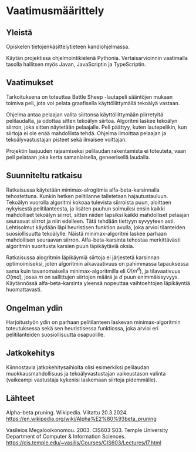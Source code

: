 # Vaatimusmäärittely

## Yleistä

Opiskelen tietojenkäsittelytieteen kandiohjelmassa.

Käytän projektissa ohjelmointikielenä Pythonia. Vertaisarvioinnin vaatimalla tasolla hallitsen myös Javan, JavaScriptin ja TypeScriptin.

## Vaatimukset

Tarkoituksena on toteuttaa Battle Sheep -lautapeli sääntöjen mukaan toimiva peli, jota voi pelata graafisella käyttöliittymällä tekoälyä vastaan.

Ohjelma antaa pelaajan valita siirtonsa käyttöliittymään piirretyltä pelilaudalta, ja odottaa sitten tekoälyn siirtoa. Algoritmi laskee tekoälyn siirron, joka sitten näytetään pelaajalle. Peli päättyy, kuten lautepelikin, kun siirtoja ei ole enää mahdollista tehdä. Ohjelma ilmoittaa pelaajan ja tekoälyvastustajan pisteet sekä ilmaisee voittajan.

Projektin laajuuden rajaamiseksi pelilaudan rakentamista ei toteuteta, vaan peli pelataan joka kerta samanlaisella, geneerisellä laudalla.

## Suunniteltu ratkaisu

Ratkaisussa käytetään minimax-alrogitmia alfa-beta-karsinnalla tehostettuna. Kunkin hetken pelitilanne talletetaan hajautustauluun. Tekoälyn vuorolla algoritmi kokoaa tulevista siirroista puun, aloittaen nykyisestä pelitilanteesta, ja lisäten puuhun solmuiksi ensin kaikki mahdolliset tekoälyn siirrot, sitten niiden lapsiksi kaikki mahdolliset pelaajan seuraavat siirrot ja niin edelleen. Tätä tehdään tiettyyn syvyyteen asti. Lehtisolmut käydään läpi heuristisen funktion avulla, joka arvioi tilanteiden suosiollisuutta tekoälylle. Näistä minimax-algoritmi laskee parhaan mahdollisen seuraavan siirron. Alfa-beta-karsinta tehostaa merkittävästi algoritmin suoritusta karsien puun läpikäytäviä oksia.

Ratkaisussa alogritmin läpikäymiä siirtoja ei järjestetä karsinnan optimoimiseksi, joten algoritmin aikavaativuus on pahimmassa tapauksessa sama kuin tavanomaisella minimax-algoritmilla eli $O(m^{d}$), ja tilavaativuus $O(md)$, jossa $m$ on sallittujen siirtojen määrä ja $d$ puun enimmäissyvyys. Käytännössä alfa-beta-karsinta yleensä nopeuttaa vaihtoehtojen läpikäyntiä huomattavasti.

## Ongelman ydin

Harjoitustyön ydin on parhaan pelitilanteen laskevan minimax-algoritmin toteutuksessa sekä sen heuristisessa funktiossa, joka arvioi eri pelitilanteiden suosiollisuutta osapuolille.

## Jatkokehitys

Kiinnostavia jatkokehitysaihioita olisi esimerkiksi pelilaudan muokkausmahdollisuus ja tekoälyvastustajan vaikeustason valinta (vaikeampi vastustaja kykenisi laskemaan siirtoja pidemmälle).

## Lähteet

Alpha–beta pruning. Wikipedia. Viitattu 20.3.2024. https://en.wikipedia.org/wiki/Alpha%E2%80%93beta_pruning

Vasileios Megalooikonomou. 2003. CIS603 S03. Temple University Department of Computer & Information Sciences. https://cis.temple.edu/~vasilis/Courses/CIS603/Lectures/l7.html
